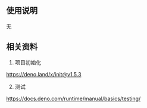 

## 使用说明
无

## 相关资料

1. 项目初始化

https://deno.land/x/init@v1.5.3

2. 测试

https://docs.deno.com/runtime/manual/basics/testing/
